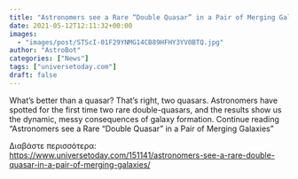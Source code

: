 ```yaml
---
title: "Astronomers see a Rare “Double Quasar” in a Pair of Merging Galaxies"
date: 2021-05-12T12:11:32+00:00
images:
  - "images/post/STScI-01F29YNMG14CB89HFHY3YV0BTQ.jpg"
author: "AstroBot"
categories: ["News"]
tags: ["universetoday.com"]
draft: false
---
```


What’s better than a quasar? That’s right, two quasars. Astronomers have spotted for the first time two rare double-quasars, and the results show us the dynamic, messy consequences of galaxy formation. Continue reading “Astronomers see a Rare “Double Quasar” in a Pair of Merging Galaxies” 

Διαβάστε περισσότερα: https://www.universetoday.com/151141/astronomers-see-a-rare-double-quasar-in-a-pair-of-merging-galaxies/
